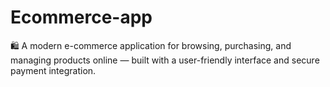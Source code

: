 # Ecommerce-app
🛍️ A modern e-commerce application for browsing, purchasing, and managing products online — built with a user-friendly interface and secure payment integration.
